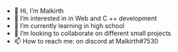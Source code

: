 - 👋 Hi, I’m Malkirth
- 👀 I’m interested in in Web and C ++ development
- 🌱 I’m currently learning in high school
- 💞️ I’m looking to collaborate on different small projects
- 📫 How to reach me: on discord at Malkirth#7530
